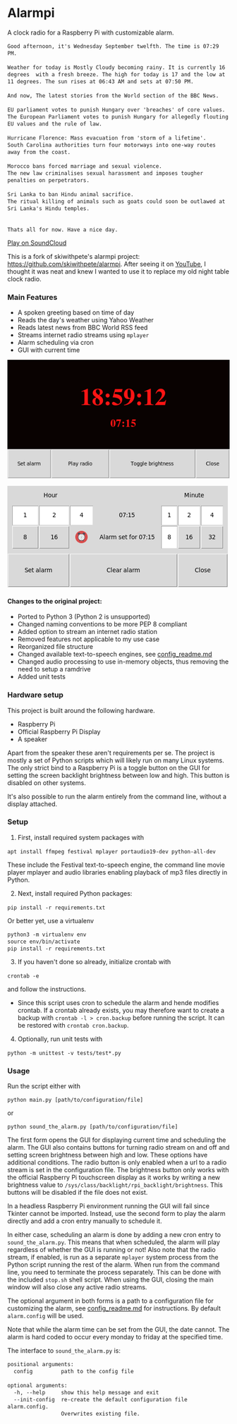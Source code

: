 # Alarmpi

A clock radio for a Raspberry Pi with customizable alarm.
```
Good afternoon, it's Wednesday September twelfth. The time is 07:29 PM.

Weather for today is Mostly Cloudy becoming rainy. It is currently 16 degrees  with a fresh breeze. The high for today is 17 and the low at 11 degrees. The sun rises at 06:43 AM and sets at 07:50 PM.

And now, The latest stories from the World section of the BBC News.

EU parliament votes to punish Hungary over 'breaches' of core values.
The European Parliament votes to punish Hungary for allegedly flouting EU values and the rule of law.

Hurricane Florence: Mass evacuation from 'storm of a lifetime'.
South Carolina authorities turn four motorways into one-way routes away from the coast.

Morocco bans forced marriage and sexual violence.
The new law criminalises sexual harassment and imposes tougher penalties on perpetrators.

Sri Lanka to ban Hindu animal sacrifice.
The ritual killing of animals such as goats could soon be outlawed at Sri Lanka's Hindu temples.


Thats all for now. Have a nice day.
```
[Play on SoundCloud](https://soundcloud.com/lajanki/pialarm_sample)


This is a fork of skiwithpete's alarmpi project: https://github.com/skiwithpete/alarmpi. After seeing it on [YouTube](https://youtu.be/julETnOLkaU), I thought it was neat and knew I wanted to use it to replace my old night table clock radio.


### Main Features
 * A spoken greeting based on time of day
 * Reads the day's weather using Yahoo Weather
 * Reads latest news from BBC World RSS feed
 * Streams internet radio streams using `mplayer`
 * Alarm scheduling via cron
 * GUI with current time


![Main window](resources/clock_main.png)

![schedule window](resources/clock_schedule.png)


#### Changes to the original project:
 * Ported to Python 3 (Python 2 is unsupported)
 * Changed naming conventions to be more PEP 8 compliant
 * Added option to stream an internet radio station
 * Removed features not applicable to my use case
 * Reorganized file structure
 * Changed available text-to-speech engines, see [config_readme.md](./config_readme.md)
 * Changed audio processing to use in-memory objects, thus removing the need to setup a ramdrive
 * Added unit tests

### Hardware setup
This project is built around the following hardware.
 * Raspberry Pi
 * Official Raspberry Pi Display
 * A speaker

Apart from the speaker these aren't requirements per se. The project is mostly a set of Python scripts which will likely run on many Linux systems. The only strict bind to a Raspberry Pi is a toggle button on the GUI for setting the screen backlight brightness between low and high. This button is disabled on other systems.

It's also possible to run the alarm entirely from the command line, without a display attached.



### Setup
 1. First, install required system packages with

  ```apt install ffmpeg festival mplayer portaudio19-dev python-all-dev```

  These include the Festival text-to-speech engine, the command line movie player mplayer and audio libraries enabling playback of mp3 files directly in Python.

 2. Next, install required Python packages:

  ```pip install -r requirements.txt```

  Or better yet, use a virtualenv

  ```
  python3 -m virtualenv env
  source env/bin/activate
  pip install -r requirements.txt
  ```

 3. If you haven't done so already, initialize crontab with

 ```crontab -e```

  and follow the instructions.

   * Since this script uses cron to schedule the alarm and hende modifies crontab. If a crontab already exists, you may therefore want to create a backup with `crontab -l > cron.backup` before running the script. It can be restored with `crontab cron.backup`.  

 4. Optionally, run unit tests with

  ```python -m unittest -v tests/test*.py```


### Usage
Run the script either with
```
python main.py [path/to/configuration/file]
```
or
```
python sound_the_alarm.py [path/to/configuration/file]
```

The first form opens the GUI for displaying current time and scheduling the alarm. The GUI also contains buttons for turning radio stream on and off and setting screen brightness between high and low. These options have additional conditions. The radio button is only enabled when a url to a radio stream is set in the configuration file. The brightness button only works with the official Raspberry Pi touchscreen display as it works by writing a new brightness value to `/sys/class/backlight/rpi_backlight/brightness`. This buttons will be disabled if the file does not exist.

In a headless Raspberry Pi environment running the GUI will fail since Tkinter cannot be imported. Instead, use the second form to play the alarm directly and add a cron entry manually to schedule it.

In either case, scheduling an alarm is done by adding a new cron entry to `sound_the_alarm.py`. This means that when scheduled, the alarm will play regardless of whether the GUI is running or not! Also note that the radio stream, if enabled, is run as a separate `mplayer` system process from the Python script running the rest of the alarm. When run from the command line, you need to terminate the process separately. This can be done with the included `stop.sh` shell script. When using the GUI, closing the main window will also close any active radio streams.

The optional argument in both forms is a path to a configuration file for customizing the alarm, see [config_readme.md](./config_readme.md) for instructions. By default `alarm.config` will be used.

Note that while the alarm time can be set from the GUI, the date cannot. The alarm is hard coded to occur every monday to friday at the specified time.


The interface to `sound_the_alarm.py` is:
```
positional arguments:
  config         path to the config file

optional arguments:
  -h, --help     show this help message and exit
  --init-config  re-create the default configuration file alarm.config.
                 Overwrites existing file.
```
